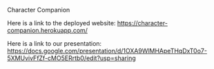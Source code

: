 Character Companion

Here is a link to the deployed website: https://character-companion.herokuapp.com/

Here is a link to our presentation: https://docs.google.com/presentation/d/1OXA9WlMHApeTHqDxT0o7-5XMUvivFfZf-cMO5ERrtb0/edit?usp=sharing
